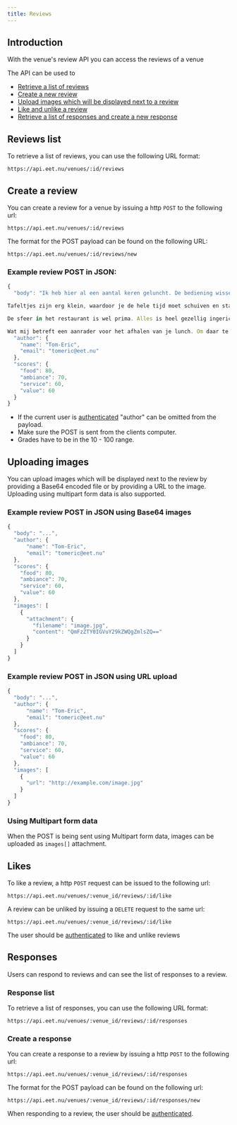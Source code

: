 ```yaml
---
title: Reviews
---
```


## Introduction

With the venue's review API you can access the reviews of a venue

The API can be used to

 * [Retrieve a list of reviews](#reviews_list)
 * [Create a new review](#create_a_review)
 * [Upload images which will be displayed next to a review](#uploading_images)
 * [Like and unlike a review](#likes)
 * [Retrieve a list of responses and create a new response](#responses)

## Reviews list

To retrieve a list of reviews, you can use the following URL format:

    https://api.eet.nu/venues/:id/reviews
    
## Create a review

You can create a review for a venue by issuing a http `POST` to the following url:

    https://api.eet.nu/venues/:id/reviews

The format for the POST payload can be found on the following URL:

    https://api.eet.nu/venues/:id/reviews/new

### Example review POST in JSON:

```javascript
{
  "body": "Ik heb hier al een aantal keren geluncht. De bediening wisselt in kwaliteit, alhoewel altijd vriendelijk, gaat er soms wel eens wat mis.

Tafeltjes zijn erg klein, waardoor je de hele tijd moet schuiven en stapelen met borden om fijn te kunnen eten. Dit is wat mij betreft het grootste minpunt van het restaurant.

De sfeer in het restaurant is wel prima. Alles is heel gezellig ingericht en er zijn overal leuke, kleine details. Het eten zelf is ook heel goed, alhoewel het wel aan de prijzige kant is.

Wat mij betreft een aanrader voor het afhalen van je lunch. Om daar te eten is het gewoon iets te krap.",
  "author": {
    "name": "Tom-Eric",
    "email": "tomeric@eet.nu"
  },
  "scores": {
    "food": 80,
    "ambiance": 70,
    "service": 60,
    "value": 60
  }
}
```

* If the current user is [authenticated] "author" can be omitted from the payload.
* Make sure the POST is sent from the clients computer.
* Grades have to be in the 10 - 100 range.

## Uploading images

You can upload images which will be displayed next to the review by providing a Base64 encoded file or by providing a URL to the image. Uploading using multipart form data is also supported.

### Example review POST in JSON using Base64 images
```javascript
{
  "body": "...",
  "author": {
      "name": "Tom-Eric",
      "email": "tomeric@eet.nu"
  },
  "scores": {
    "food": 80,
    "ambiance": 70,
    "service": 60,
    "value": 60
  },
  "images": [
    {
      "attachment": {
        "filename": "image.jpg",
        "content": "QmFzZTY0IGVuY29kZWQgZmlsZQ=="
      }
    }
  ]
}
```

### Example review POST in JSON using URL upload
```javascript
{
  "body": "...",
  "author": {
      "name": "Tom-Eric",
      "email": "tomeric@eet.nu"
  },
  "scores": {
    "food": 80,
    "ambiance": 70,
    "service": 60,
    "value": 60
  },
  "images": [
    {
      "url": "http://example.com/image.jpg"
    }
  ]
}
```

### Using Multipart form data

When the POST is being sent using Multipart form data, images can be uploaded as `images[]` attachment.

## Likes

To like a review, a http `POST` request can be issued to the following url:

    https://api.eet.nu/venues/:venue_id/reviews/:id/like
    
A review can be unliked by issuing a `DELETE` request to the same url: 

    https://api.eet.nu/venues/:venue_id/reviews/:id/like
    
The user should be [authenticated] to like and unlike reviews

## Responses

Users can respond to reviews and can see the list of responses to a review.

### Response list

To retrieve a list of responses, you can use the following URL format:

    https://api.eet.nu/venues/:venue_id/reviews/:id/responses

### Create a response

You can create a response to a review by issuing a http `POST` to the following url:

    https://api.eet.nu/venues/:venue_id/reviews/:id/responses

The format for the POST payload can be found on the following url:

    https://api.eet.nu/venues/:venue_id/reviews/:id/responses/new
    
When responding to a review, the user should be [authenticated].

[authenticated]: /account